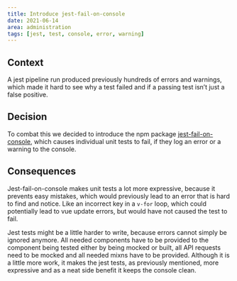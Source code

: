 ```yaml
---
title: Introduce jest-fail-on-console
date: 2021-06-14
area: administration
tags: [jest, test, console, error, warning]
--- 
```


## Context
A jest pipeline run produced previously hundreds of errors and warnings, which made it hard to see why a test failed and if a passing test isn’t just a false positive.

## Decision
To combat this we decided to introduce the npm package [jest-fail-on-console](https://github.com/ricardo-ch/jest-fail-on-console#readme), which causes individual unit tests to fail, if they log an error or a warning to the console.

## Consequences
Jest-fail-on-console makes unit tests a lot more expressive, because it prevents easy mistakes, which would previously lead to an error that is hard to find and notice. Like an incorrect key in a `v-for` loop, which could potentially lead to vue update errors, but would have not caused the test to fail.

Jest tests might be a little harder to write, because errors cannot simply be ignored anymore. All needed components have to be provided to the component being tested either by being mocked or built, all API requests need to be mocked and all needed mixns have to be provided. Although it is a little more work, it makes the jest tests, as previously mentioned, more expressive and as a neat side benefit it keeps the console clean.
